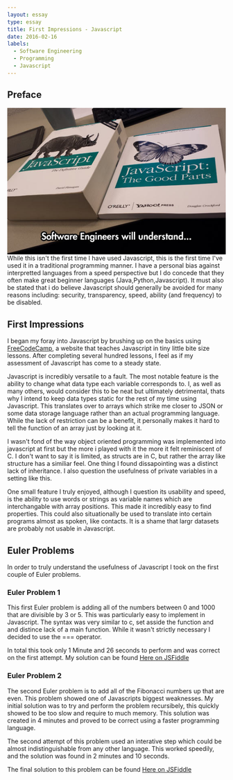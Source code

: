 ```yaml
---
layout: essay
type: essay
title: First Impressions - Javascript
date: 2016-02-16
labels:
  - Software Engineering
  - Programming
  - Javascript
---
```




## Preface

<img class="ui medium image" style="float:right;" src="../images/javaScript.jpg">
While this isn't the first time I have used Javascript, this is the first time I've used it in a traditional programming manner. I have a personal bias against interpretted languages from a speed perspective but I do concede that they often make great beginner languages (Java,Python,Javascript). It must also be stated that i do believe Javascript should generally be avoided for many reasons including: security, transparency, speed, ability (and frequency) to be disabled.


## First Impressions

I began my foray into Javascript by brushing up on the basics using [FreeCodeCamp](https://www.freecodecamp.com/), a website that teaches Javascript in tiny little bite size lessons. After completing several hundred lessons, I feel as if my assessment of Javascript has come to a steady state. 

Javascript is incredibly versatile to a fault. The most notable feature is the ability to change what data type each variable corresponds to. I, as well as many others, would consider this to be neat but ultimately detrimental, thats why I intend to keep data types static for the rest of my time using Javascript. This translates over to arrays which strike me closer to JSON or some data storage language rather than an actual programming language. While the lack of restriction can be a benefit, it personally makes it hard to tell the function of an array just by looking at it. 

I wasn't fond of the way object oriented programming was implemented into javascript at first but the more i played with it the more it felt reminiscent of C. I don't want to say it is limited, as structs are in C, but rather the array like structure has a similiar feel. One thing I found dissapointing was a distinct lack of inheritance. I also question the usefulness of private variables in a setting like this. 

One small feature I truly enjoyed, although I question its usability and speed, is the ability to use words or strings as variable names which are interchangable with array positions. This made it incredibly easy to find properties. This could also situationally be used to translate into certain programs almost as spoken, like contacts. It is a shame that largr datasets are probably not usable in Javascript.

## Euler Problems

In order to truly understand the usefulness of Javascript I took on the first couple of Euler problems. 

### Euler Problem 1

 This first Euler problem is adding all of the numbers between 0 and 1000 that are divisible by 3 or 5. This was particularly easy to implement in Javascript. The syntax was very similar to c, set asside the function and and distince lack of a main function. While it wasn't strictly necessary I decided to use the === operator. 
 
 In total this took only 1 Minute and 26 seconds to perform and was correct on the first attempt. My solution can be found [Here on JSFiddle](https://jsfiddle.net/jleech/7akb1hue/)

### Euler Problem 2

The second Euler problem is to add all of the Fibonacci numbers up that are even. This problem showed one of Javascripts biggest weaknesses. My initial solution was to try and perform the problem recursibely, this quickly showed to be too slow and require to much memory. This solution was created in 4 minutes and proved to be correct using a faster programming language.

The second attempt of this problem used an interative step which could be almost indistinguishable from any other language. This worked speedily, and the solution was found in 2 minutes and 10 seconds.

The final solution to this problem can be found [Here on JSFiddle](https://jsfiddle.net/jleech/ytbwu25L/)


